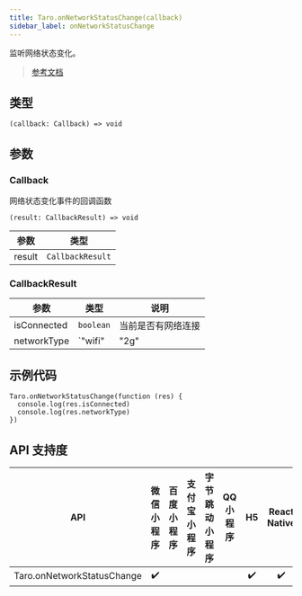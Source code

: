 ```yaml
---
title: Taro.onNetworkStatusChange(callback)
sidebar_label: onNetworkStatusChange
---
```


监听网络状态变化。

> [参考文档](https://developers.weixin.qq.com/miniprogram/dev/api/device/network/wx.onNetworkStatusChange.html)

## 类型

```tsx
(callback: Callback) => void
```

## 参数

### Callback

网络状态变化事件的回调函数

```tsx
(result: CallbackResult) => void
```

| 参数 | 类型 |
| --- | --- |
| result | `CallbackResult` |

### CallbackResult

| 参数 | 类型 | 说明 |
| --- | --- | --- |
| isConnected | `boolean` | 当前是否有网络连接 |
| networkType | `"wifi" | "2g" | "3g" | "4g" | "unknown" | "none"` | 网络类型 |

## 示例代码

```tsx
Taro.onNetworkStatusChange(function (res) {
  console.log(res.isConnected)
  console.log(res.networkType)
})
```

## API 支持度

| API | 微信小程序 | 百度小程序 | 支付宝小程序 | 字节跳动小程序 | QQ 小程序 | H5 | React Native | 快应用 |
| :---: | :---: | :---: | :---: | :---: | :---: | :---: | :---: | :---: |
| Taro.onNetworkStatusChange | ✔️ |  |  |  |  | ✔️ | ✔️ |  |
